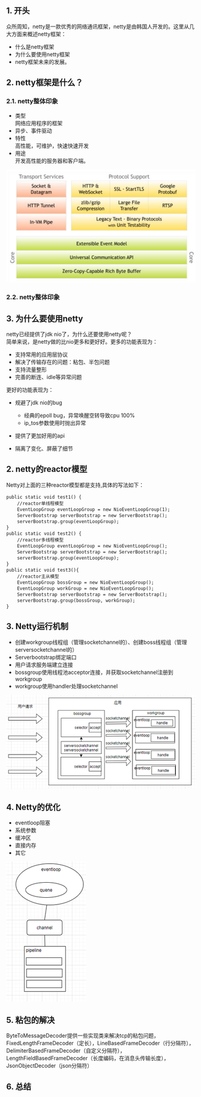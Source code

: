 ## 1. 开头
众所周知，netty是一款优秀的网络通讯框架，netty是由韩国人开发的。这里从几大方面来概述netty框架： 
* 什么是netty框架
* 为什么要使用netty框架
* netty框架未来的发展。

## 2. netty框架是什么？  
### 2.1. netty整体印象
* 类型  
  网络应用程序的框架
* 异步、事件驱动
* 特性  
  高性能，可维护，快速快速开发
* 用途  
  开发高性能的服务器和客户端。  

![](netty整体架构.png)  

### 2.2. netty整体印象

## 3. 为什么要使用netty  
netty已经提供了jdk nio了，为什么还要使用netty呢？  
简单来说，是netty做的比nio更多和更好好。更多的功能表现为：  
* 支持常用的应用层协议  
* 解决了传输存在的问题：粘包、半包问题
* 支持流量整形
* 完善的断连、idle等异常问题  

更好的功能表现为：  
* 规避了jdk nio的bug
  * 经典的epoll bug，异常唤醒空转导致cpu 100%
  * ip_tos参数使用时抛出异常  

* 提供了更加好用的api
* 隔离了变化、屏蔽了细节  



## 2. netty的reactor模型
Netty对上面的三种reactor模型都是支持,具体的写法如下：  
```
public static void test1() {
    //reactor单线程模型
    EventLoopGroup eventLoopGroup = new NioEventLoopGroup(1);
    ServerBootstrap serverBootstrap = new ServerBootstrap();
    serverBootstrap.group(eventLoopGroup);
}
public static void test2() {
    //reactor多线程模型
    EventLoopGroup eventLoopGroup = new NioEventLoopGroup();
    ServerBootstrap serverBootstrap = new ServerBootstrap();
    serverBootstrap.group(eventLoopGroup);
}
public static void test3(){
    //reactor主从模型
    EventLoopGroup bossGroup = new NioEventLoopGroup();
    EventLoopGroup workGroup = new NioEventLoopGroup();
    ServerBootstrap serverBootstrap = new ServerBootstrap();
    serverBootstrap.group(bossGroup, workGroup);
}
```

## 3. Netty运行机制
* 创建workgroup线程组（管理socketchannel的）、创建boss线程组（管理serversocketchannel的）
* Serverbootstrap绑定端口
* 用户请求服务端建立连接
* bossgroup使用线程池acceptor连接，并获取socketchannel注册到workgroup
* workgroup使用handler处理socketchannel  

![](netty的网络模型.png)  


## 4. Netty的优化  

* eventloop阻塞
* 系统参数
* 缓冲区
* 直接内存
* 其它  

![](netty优化.png)  


## 5. 粘包的解决
ByteToMessageDecoder提供一些实现类来解决tcp的粘包问题，FixedLengthFrameDecoder（定长），LineBasedFrameDecoder（行分隔符），DelimiterBasedFrameDecoder（自定义分隔符），LengthFieldBasedFrameDecoder（长度编码，在消息头传输长度），JsonObjectDecoder（json分隔符）    


## 6. 总结